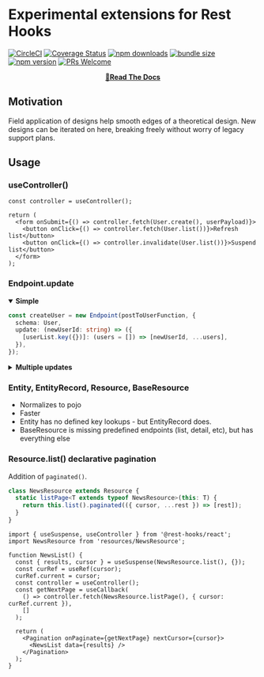 # Experimental extensions for Rest Hooks

[![CircleCI](https://circleci.com/gh/data-client/rest-hooks/tree/master.svg?style=shield)](https://circleci.com/gh/data-client/rest-hooks)
[![Coverage Status](https://img.shields.io/codecov/c/gh/data-client/rest-hooks/master.svg?style=flat-square)](https://app.codecov.io/gh/data-client/rest-hooks?branch=master)
[![npm downloads](https://img.shields.io/npm/dm/@rest-hooks/experimental.svg?style=flat-square)](https://www.npmjs.com/package/@rest-hooks/experimental)
[![bundle size](https://img.shields.io/bundlephobia/minzip/@rest-hooks/experimental?style=flat-square)](https://bundlephobia.com/result?p=@rest-hooks/experimental)
[![npm version](https://img.shields.io/npm/v/@rest-hooks/experimental.svg?style=flat-square)](https://www.npmjs.com/package/@rest-hooks/experimental)
[![PRs Welcome](https://img.shields.io/badge/PRs-welcome-brightgreen.svg?style=flat-square)](http://makeapullrequest.com)

<div align="center">

**[📖Read The Docs](https://resthooks.io)**

</div>

## Motivation

Field application of designs help smooth edges of a theoretical design. New designs can be iterated on here, breaking freely without worry of legacy support plans.

## Usage

### useController()

```tsx
const controller = useController();

return (
  <form onSubmit={() => controller.fetch(User.create(), userPayload)}>
    <button onClick={() => controller.fetch(User.list())}>Refresh list</button>
    <button onClick={() => controller.invalidate(User.list())}>Suspend list</button>
  </form>
);
```

### Endpoint.update

<details open><summary><b>Simple</b></summary>

```typescript
const createUser = new Endpoint(postToUserFunction, {
  schema: User,
  update: (newUserId: string) => ({
    [userList.key({})]: (users = []) => [newUserId, ...users],
  }),
});
```

</details>

<details><summary><b>Multiple updates</b></summary>

```typescript
const createUser = new Endpoint(postToUserFunction, {
  schema: User,
  update: (newUserId: string, newUser: User)  => {
    const updates = {
      [userList.key()]: (users = []) => [newUserId, ...users],
      [userList.key({ sortBy: 'createdAt' })]: (users = [], { sortBy }) => {
        const ret = [newUserId, ...users];
        ret.sortBy(sortBy);
        return ret;
      },
    ];
    if (newUser.isAdmin) {
      updates[userList.key({ admin: true })] = (users = []) => [newUserId, ...users];
    }
    return updates;
  },
});
```

</details>


### Entity, EntityRecord, Resource, BaseResource

- Normalizes to pojo
- Faster
- Entity has no defined key lookups - but EntityRecord does.
- BaseResource is missing predefined endpoints (list, detail, etc), but has everything else


### Resource.list() declarative pagination

Addition of `paginated()`.


```ts
class NewsResource extends Resource {
  static listPage<T extends typeof NewsResource>(this: T) {
    return this.list().paginated(({ cursor, ...rest }) => [rest]);
  }
}

```


```tsx
import { useSuspense, useController } from '@rest-hooks/react';
import NewsResource from 'resources/NewsResource';

function NewsList() {
  const { results, cursor } = useSuspense(NewsResource.list(), {});
  const curRef = useRef(cursor);
  curRef.current = cursor;
  const controller = useController();
  const getNextPage = useCallback(
    () => controller.fetch(NewsResource.listPage(), { cursor: curRef.current }),
    []
  );

  return (
    <Pagination onPaginate={getNextPage} nextCursor={cursor}>
      <NewsList data={results} />
    </Pagination>
  );
}
```
